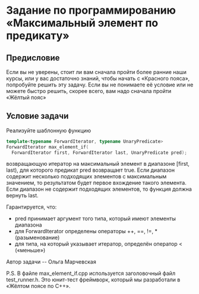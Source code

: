 # Задание по программированию «Максимальный элемент по предикату»

## Предисловие ##

Если вы не уверены, стоит ли вам сначала пройти более ранние наши курсы, или у вас достаточно знаний, чтобы начать с «Красного пояса», попробуйте решить эту задачу. Если вы не понимаете её условие или не можете быстро решить, скорее всего, вам надо сначала пройти «Жёлтый пояс»

## Условие задачи ##

Реализуйте шаблонную функцию 
```cpp
template<typename ForwardIterator, typename UnaryPredicate>
ForwardIterator max_element_if(
  ForwardIterator first, ForwardIterator last, UnaryPredicate pred);
```

возвращающую итератор на максимальный элемент в диапазоне [first, last), для которого предикат pred возвращает true. Если диапазон содержит несколько подходящих элементов с максимальным значением, то результатом будет первое вхождение такого элемента. Если диапазон не содержит подходящих элементов, то функция должна вернуть last. 

Гарантируется, что:
- pred принимает аргумент того типа, который имеют элементы диапазона
- для ForwardIterator определены операторы ++, ==, !=, * (разыменование)
- для типа, на который указывает итератор, определён оператор < («меньше»)

Автор задачи -- Ольга Марчевская

P.S. В файле max_element_if.cpp используется заголовочный файл test_runner.h. Это юнит-тест фреймворк, который мы разработали в «Жёлтом поясе по C++». 
